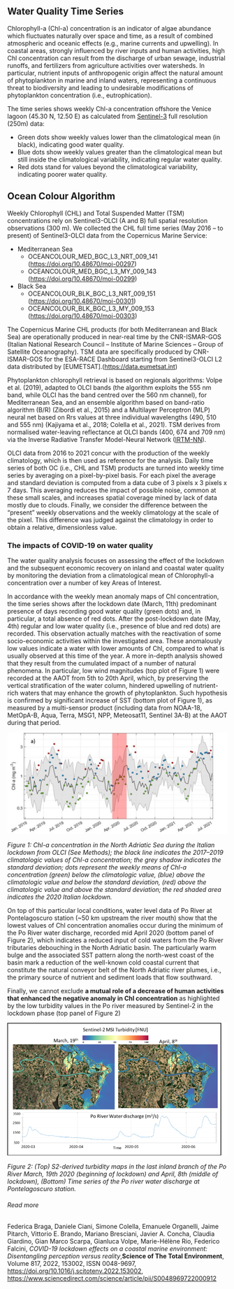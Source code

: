 ## Water Quality Time Series

Chlorophyll-a (Chl-a) concentration is an indicator of algae abundance which fluctuates naturally over space and time, as a result of combined atmospheric and oceanic effects (e.g., marine currents and upwelling). In coastal areas, strongly influenced by river inputs and human activities, high Chl concentration can result from the discharge of urban sewage, industrial runoffs, and fertilizers from agriculture activities over watersheds. In particular, nutrient inputs of anthropogenic origin affect the natural amount of phytoplankton in marine and inland waters, representing a continuous threat to biodiversity and leading to undesirable modifications of phytoplankton concentration (i.e., eutrophication).

The time series shows weekly Chl-a concentration offshore the Venice lagoon (45.30 N, 12.50 E) as calculated from [Sentinel-3](https://sentinel.esa.int/web/sentinel/user-guides/sentinel-3-olci) full resolution (250m) data:

* Green dots show weekly values lower than the climatological mean (in black), indicating good water quality.
* Blue dots show weekly values greater than the climatological mean but still inside the climatological variability, indicating regular water quality.
* Red dots stand for values beyond the climatological variability, indicating poorer water quality.

## Ocean Colour Algorithm

Weekly Chlorophyll (CHL) and Total Suspended Matter (TSM) concentrations rely on Sentinel3-OLCI (A and B) full spatial resolution observations (300 m). We collected the CHL full time series (May 2016 – to present) of Sentinel3-OLCI data from the Copernicus Marine Service:
- Mediterranean Sea
  - OCEANCOLOUR_MED_BGC_L3_NRT_009_141 (https://doi.org/10.48670/moi-00297)
  - OCEANCOLOUR_MED_BGC_L3_MY_009_143 (https://doi.org/10.48670/moi-00299)
- Black Sea
  - OCEANCOLOUR_BLK_BGC_L3_NRT_009_151 (https://doi.org/10.48670/moi-00301)
  - OCEANCOLOUR_BLK_BGC_L3_MY_009_153 (https://doi.org/10.48670/moi-00303)

The Copernicus Marine CHL products (for both Mediterranean and Black Sea) are operationally produced in near-real time by the CNR-ISMAR-GOS (Italian National Research Council – Institute of Marine Sciences – Group of Satellite Oceanography).
TSM data are specifically produced by CNR-ISMAR-GOS for the ESA-RACE Dashboard starting from Sentinel3-OLCI L2 data distributed by [EUMETSAT].(https://data.eumetsat.int)

Phytoplankton chlorophyll retrieval is based on regionals algorithms: Volpe et al. (2019), adapted to OLCI bands (the algorithm exploits the 555 nm band, while OLCI has the band centred over the 560 nm channel), for Mediterranean Sea, and an ensemble algorithm based on band-ratio algorithm (B/R) (Zibordi et al., 2015) and a Multilayer Perceptron (MLP) neural net based on Rrs values at three individual wavelengths (490, 510 and 555 nm) (Kajiyama et al., 2018; Colella et al., 2021). TSM derives from normalised water-leaving reflectance at OLCI bands (400, 674 and 709 nm) via the Inverse Radiative Transfer Model-Neural Network ([IRTM-NN](https://sentinels.copernicus.eu/web/sentinel/technical-guides/sentinel-3-olci/level-2/imt-neural-net)). 

OLCI data from 2016 to 2021 concur with the production of the weekly climatology, which is then used as reference for the analysis. 
Daily time series of both OC (i.e., CHL and TSM) products are turned into weekly time series by averaging on a pixel-by-pixel basis. For each pixel the average and standard deviation is computed from a data cube of 3 pixels x 3 pixels x 7 days. This averaging reduces the impact of possible noise, common at these small scales, and increases spatial coverage mined by lack of data mostly due to clouds. Finally, we consider the difference between the “present” weekly observations and the weekly climatology at the scale of the pixel. This difference was judged against the climatology in order to obtain a relative, dimensionless value.



### The impacts of COVID-19 on water quality
The water quality analysis focuses on assessing the effect of the lockdown and the subsequent economic recovery on inland and coastal water quality by monitoring the deviation from a climatological mean of Chlorophyll-a concentration over a number of key Areas of Interest. 

In accordance with the weekly mean anomaly maps of Chl concentration, the time series shows after the lockdown date (March, 11th) predominant presence of days recording good water quality (green dots) and, in particular, a total absence of red dots. After the post-lockdown date (May, 4th) regular and low water quality (i.e., presence of blue and red dots) are recorded. This observation actually matches with the reactivation of some socio-economic activities within the investigated area. These anomalously low values indicate a water with lower amounts of Chl, compared to what is usually observed at this time of the year. A more in-depth analysis showed that they result from the cumulated impact of a number of natural phenomena. In particular, low wind magnitudes (top plot of Figure 1) were recorded at the AAOT from 5th to 20th April, which, by preserving the vertical stratification of the water column, hindered upwelling of nutrient-rich waters that may enhance the growth of phytoplankton. Such hypothesis is confirmed by significant increase of SST (bottom plot of Figure 1), as measured by a multi-sensor product (including data from NOAA-18, MetOpA-B, Aqua, Terra, MSG1, NPP, Meteosat11, Sentinel 3A-B) at the AAOT  during that period.

![](https://raw.githubusercontent.com/eurodatacube/eodash-assets/main/collections/N3_regional_water_quality_timeseries/N3-Fig1.png)

*Figure 1: Chl-a concentration in the North Adriatic Sea during the Italian lockdown from OLCI (See Methods); the black line indicates the 2017–2019 climatologic values of Chl-a concentration; the grey shadow indicates the standard deviation; dots represent the weekly means of Chl-a concentration (green) below the climatologic value, (blue) above the climatologic value and below the standard deviation, (red) above the climatologic value and above the standard deviation; the red shaded area indicates the 2020 Italian lockdown.*

On top of this particular local conditions, water level data of Po River at Pontelagoscuro station (\~50 km upstream the river mouth) show that the lowest values of Chl concentration anomalies occur during the minimum of the Po River water discharge, recorded mid April 2020 (bottom panel of Figure 2), which indicates a reduced input of cold waters from the Po River tributaries debouching in the North Adriatic basin. The particularly warm bulge and the associated SST pattern along the north-west coast of the basin mark a reduction of the well-known cold coastal current that constitute the natural conveyor belt of the North Adriatic river plumes, i.e., the primary source of nutrient and sediment loads that flow southward.

Finally, we cannot exclude **a mutual role of a decrease of human activities that enhanced the negative anomaly in Chl concentration** as highlighted by the low turbidity values in the Po river measured by Sentinel-2 in the lockdown phase (top panel of Figure 2)

![](https://raw.githubusercontent.com/eurodatacube/eodash-assets/main/collections/N3_regional_water_quality_timeseries/N3-Fig2.png)

*Figure 2: (Top) S2-derived turbidity maps in the last inland branch of the Po River March, 19th 2020 (beginning of lockdown) and April, 8th (middle of lockdown), (Bottom) Time series of the Po river water discharge at Pontelagoscuro station.*

###### Read more

Federica Braga, Daniele Ciani, Simone Colella, Emanuele Organelli, Jaime Pitarch, Vittorio E. Brando, Mariano Bresciani, Javier A. Concha, Claudia Giardino, Gian Marco Scarpa, Gianluca Volpe, Marie-Hélène Rio, Federico Falcini,
*COVID-19 lockdown effects on a coastal marine environment: Disentangling perception versus reality*,**Science of The Total Environment**,
Volume 817, 2022, 153002, ISSN 0048-9697, https://doi.org/10.1016/j.scitotenv.2022.153002, https://www.sciencedirect.com/science/article/pii/S0048969722000912
